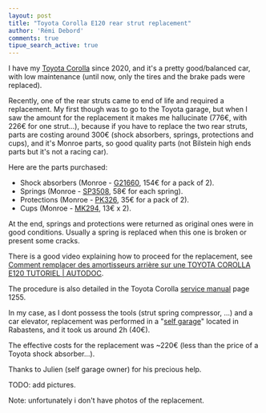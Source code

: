 ```yaml
---
layout: post
title: "Toyota Corolla E120 rear strut replacement"
author: 'Rémi Debord'
comments: true
tipue_search_active: true
---
```

I have my [Toyota Corolla](https://en.wikipedia.org/wiki/Toyota_Corolla_(E120)) since 2020, and it's a pretty good/balanced car, with low maintenance (until now, only the tires and the brake pads were replaced).

Recently, one of the rear struts came to end of life and required a replacement.
My first though was to go to the Toyota garage, but when I saw the amount for the replacement it makes me hallucinate (776€, with 226€ for one strut...), because if you have to replace the two rear struts, parts are costing around 300€ (shock absorbers, springs, protections and cups), and it's Monroe parts, so good quality parts (not Bilstein high ends parts but it's not a racing car).

Here are the parts purchased:
- Shock absorbers (Monroe - [G21660](https://www.oscaro.com/jeu-de-2-amortisseurs-monroe-g21660-4076793-3539-p#/?vid=23273&vident=bSmUgc3VpcyBEaW9ueXNvc3JgwiGpe-6uOqI_Zqf_jFMngyaNAKPq_GUHLvrI93_4), 154€ for a pack of 2).
- Springs (Monroe - [SP3508](https://www.oscaro.com/jeu-de-2-ressorts-de-suspension-monroe-sp3508-2701671-188-p#/?vid=23273&vident=bSmUgc3VpcyBEaW9ueXNvc3JgwiGpe-6uOqI_Zqf_jFMngyaNAKPq_GUHLvrI93_4), 58€ for each spring).
- Protections (Monroe - [PK326](https://www.oscaro.com/kit-de-protection-contre-la-poussiere-amortisseur-monroe-pk326-6163139-919-p#/?vid=23273&vident=bSmUgc3VpcyBEaW9ueXNvc3JgwiGpe-6uOqI_Zqf_jFMngyaNAKPq_GUHLvrI93_4), 35€ for a pack of 2).
- Cups (Monroe - [MK294](https://www.oscaro.com/kit-de-butee-de-suspension-monroe-mk294-4389907-1180-p#/?vid=23273&vident=bSmUgc3VpcyBEaW9ueXNvc3JgwiGpe-6uOqI_Zqf_jFMngyaNAKPq_GUHLvrI93_4), 13€ x 2).

At the end, springs and protections were returned as original ones were in good conditions. 
Usually a spring is replaced when this one is broken or present some cracks. 

There is a good video explaining how to proceed for the replacement, see [Comment remplacer des amortisseurs arrière sur une TOYOTA COROLLA E120 TUTORIEL | AUTODOC](https://youtu.be/LApdLJzJ4Mk?si=QyeaerVrQRqx2olA).  

The procedure is also detailed in the Toyota Corolla [service manual](../../../uploads/9th-gen-toyota-corolla-zze130-service-manual-2003-2008.pdf) page 1255.

In my case, as I dont possess the tools (strut spring compressor, ...) and a car elevator, replacement was performed in a "[self garage](https://www.selfgarage.org/garages-par-departement/liste-garage-Tarn.html)" located in Rabastens, and it took us around 2h (40€).

The effective costs for the replacement was ~220€ (less than the price of a Toyota shock absorber...).

Thanks to Julien (self garage owner) for his precious help.

TODO: add pictures.

Note: unfortunately i don't have photos of the replacement.